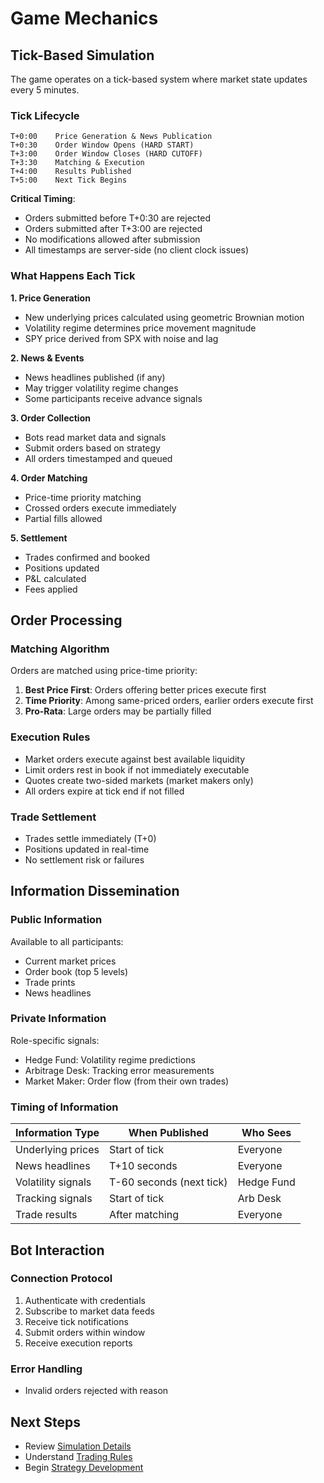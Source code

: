 # Game Mechanics

## Tick-Based Simulation

The game operates on a tick-based system where market state updates every 5 minutes.

### Tick Lifecycle

```
T+0:00    Price Generation & News Publication
T+0:30    Order Window Opens (HARD START)
T+3:00    Order Window Closes (HARD CUTOFF)
T+3:30    Matching & Execution
T+4:00    Results Published
T+5:00    Next Tick Begins
```

**Critical Timing**:
- Orders submitted before T+0:30 are rejected
- Orders submitted after T+3:00 are rejected
- No modifications allowed after submission
- All timestamps are server-side (no client clock issues)

### What Happens Each Tick

**1. Price Generation**
- New underlying prices calculated using geometric Brownian motion
- Volatility regime determines price movement magnitude
- SPY price derived from SPX with noise and lag

**2. News & Events**
- News headlines published (if any)
- May trigger volatility regime changes
- Some participants receive advance signals

**3. Order Collection**
- Bots read market data and signals
- Submit orders based on strategy
- All orders timestamped and queued

**4. Order Matching**
- Price-time priority matching
- Crossed orders execute immediately
- Partial fills allowed

**5. Settlement**
- Trades confirmed and booked
- Positions updated
- P&L calculated
- Fees applied

## Order Processing

### Matching Algorithm

Orders are matched using price-time priority:

1. **Best Price First**: Orders offering better prices execute first
2. **Time Priority**: Among same-priced orders, earlier orders execute first
3. **Pro-Rata**: Large orders may be partially filled

### Execution Rules

- Market orders execute against best available liquidity
- Limit orders rest in book if not immediately executable
- Quotes create two-sided markets (market makers only)
- All orders expire at tick end if not filled

### Trade Settlement

- Trades settle immediately (T+0)
- Positions updated in real-time
- No settlement risk or failures

## Information Dissemination

### Public Information
Available to all participants:
- Current market prices
- Order book (top 5 levels)
- Trade prints
- News headlines

### Private Information
Role-specific signals:
- Hedge Fund: Volatility regime predictions
- Arbitrage Desk: Tracking error measurements
- Market Maker: Order flow (from their own trades)

### Timing of Information

| Information Type   | When Published           | Who Sees   |
| ------------------ | ------------------------ | ---------- |
| Underlying prices  | Start of tick            | Everyone   |
| News headlines     | T+10 seconds             | Everyone   |
| Volatility signals | T-60 seconds (next tick) | Hedge Fund |
| Tracking signals   | Start of tick            | Arb Desk   |
| Trade results      | After matching           | Everyone   |

## Bot Interaction

### Connection Protocol
1. Authenticate with credentials
2. Subscribe to market data feeds
3. Receive tick notifications
4. Submit orders within window
5. Receive execution reports

### Error Handling
- Invalid orders rejected with reason

## Next Steps

- Review [Simulation Details](../simulation/)
- Understand [Trading Rules](../trading/)
- Begin [Strategy Development](../technical/)
